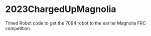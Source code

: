 # 2023ChargedUpMagnolia
Timed Robot code to get the 7094 robot to the earlier Magnolia FRC competition
